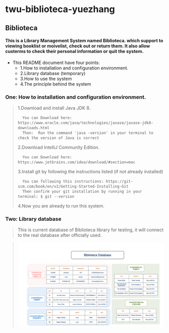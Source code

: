 # twu-biblioteca-yuezhang

## Biblioteca

#### This is a Library Management System named Biblioteca. which support to viewing booklist or moivelist, check out  or return them. It also allow custerms to check their personal information or quit the system.

   

* This README document have four points:
	+ 1.How to installation and configuration environment.
	+ 2.Library database (temporary)
	+ 3.How to use the system
	+ 4.The principle behind the system

### One:	How to installation and configuration environment.
> 1.Download and install Java JDK 8.
> 
>	 	You	can Download here: https://www.oracle.com/java/technologies/javase/javase-jdk8-downloads.html
>		Then:  Run the command 'java -version' in your terminal to check the version of Java is correct
>	2.Download IntelliJ Community Edition.
> 
>		You can Download here: https://www.jetbrains.com/idea/download/#section=mac
>	3.Install git by following the instructions listed (if not already installed)
>
>		You can following this instructions: https://git-scm.com/book/en/v2/Getting-Started-Installing-Git
>		Then confirm your git installation by running in your terminal: $ git --version
>	4.Now you are already to run this system.

### Two:	Library database
> This is current database of Biblioteca library for testing, it will connect to the real database after officially used.
> 

> ![picture](https://github.com/LunaTW/twu-biblioteca-yuezhang/blob/master/Readme_source/Biblioteca%20Database.png?raw=true)
